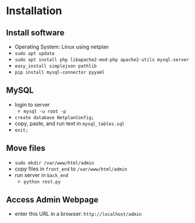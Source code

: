 # Installation

## Install software

- Operating System: Linux using netplan
- `sudo apt update`
- `sudo apt install php libapache2-mod-php apache2-utils mysql-server`
- `easy_install simplejson pathlib`
- `pip install mysql-connector pyyaml`

## MySQL

- login to server
  - `mysql -u root -p`
- `create database NetplanConfig;`
- copy, paste, and run text in `mysql_tables.sql`
- `exit;`

## Move files

- `sudo mkdir /var/www/html/admin`
- copy files in `front_end` to `/var/www/html/admin`
- run server in `back_end`
  - `python rest.py`

## Access Admin Webpage

- enter this URL in a browser: `http://localhost/admin`
